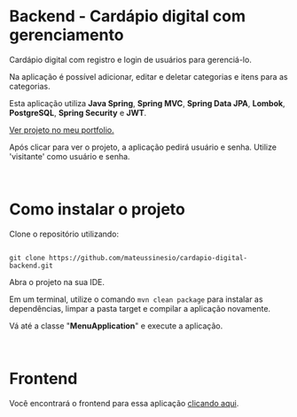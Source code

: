 # Backend - Cardápio digital com gerenciamento

Cardápio digital com registro e login de usuários para gerenciá-lo.

Na aplicação é possível adicionar, editar e deletar categorias e itens para as categorias.

Esta aplicação utiliza **Java Spring**, **Spring MVC**, **Spring Data JPA**, **Lombok**, **PostgreSQL**, **Spring Security** e **JWT**.

[Ver projeto no meu portfolio.](https://mateussinesio.com/projetos/cardapio_digital/login)

Após clicar para ver o projeto, a aplicação pedirá usuário e senha. Utilize 'visitante' como usuário e senha.

<br>

# Como instalar o projeto

Clone o repositório utilizando:

```

git clone https://github.com/mateussinesio/cardapio-digital-backend.git

```

Abra o projeto na sua IDE.

Em um terminal, utilize o comando ```mvn clean package``` para instalar as dependências, limpar a pasta target
e compilar a aplicação novamente.

Vá até a classe "**MenuApplication**" e execute a aplicação.

<br>

# Frontend

Você encontrará o frontend para essa aplicação [clicando aqui](https://github.com/mateussinesio/cardapio-digital-frontend.git).
